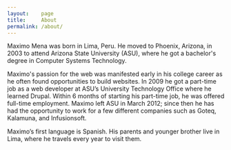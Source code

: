 ```yaml
---
layout:    page
title:     About
permalink: /about/
---
```


Maximo Mena was born in Lima, Peru. He moved to Phoenix, Arizona, in 2003 to attend Arizona State University (ASU), where he got a bachelor's degree in Computer Systems Technology.

Maximo's passion for the web was manifested early in his college career as he often found opportunities to build websites. In 2009 he got a part-time job as a web developer at ASU’s University Technology Office where he learned Drupal. Within 6 months of starting his part-time job, he was offered full-time employment. Maximo left ASU in March 2012; since then he has had the opportunity to work for a few different companies such as Goteq, Kalamuna, and Infusionsoft.

Maximo’s first language is Spanish. His parents and younger brother live in Lima, where he travels every year to visit them.
